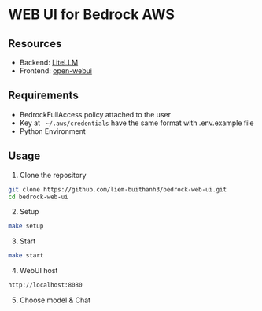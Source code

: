 # WEB UI for Bedrock AWS

## Resources
- Backend: [LiteLLM](https://docs.litellm.ai)
- Frontend: [open-webui](https://github.com/open-webui/open-webui.git)

## Requirements
- BedrockFullAccess policy attached to the user
- Key at ` ~/.aws/credentials` have the same format with .env.example file
- Python Environment

## Usage

1. Clone the repository
```bash
git clone https://github.com/liem-buithanh3/bedrock-web-ui.git
cd bedrock-web-ui
```

2. Setup
```bash
make setup
```

3. Start
```bash
make start
```

4. WebUI host
```bash
http://localhost:8080
```

5. Choose model & Chat
